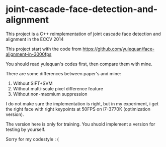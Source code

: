 # joint-cascade-face-detection-and-alignment

This project is a C++ reimplementation of joint cascade face detection and alignment in the ECCV 2014 

This project start with the code from https://github.com/yulequan/face-alignment-in-3000fps

You should read yulequan's codes first, then compare them with mine.

There are some differences between paper's and mine:

1. Without SIFT+SVM
2. Without multi-scale pixel difference feature
3. Without non-maxmium suppression

I do not make sure the implementation is right, but in my experiment, i get the right face with right keypoints at 50FPS on i7-3770K (optimization version).

The version here is only for training. You shuold implement a version for testing by yourself.

Sorry for my codestyle : (
